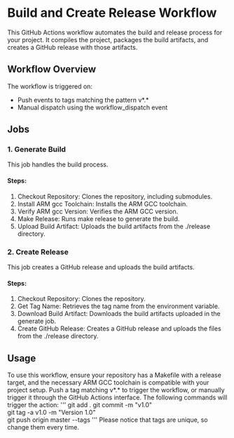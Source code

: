 # Build and Create Release Workflow 
 
This GitHub Actions workflow automates the build and release process for your project. 
It compiles the project, packages the build artifacts, and creates a GitHub release with those artifacts. 
 
## Workflow Overview 
 
The workflow is triggered on: 
- Push events to tags matching the pattern v*.* 
- Manual dispatch using the workflow_dispatch event 
 
## Jobs 
 
### 1. Generate Build 
 
This job handles the build process. 
 
#### Steps: 
1. Checkout Repository: Clones the repository, including submodules. 
2. Install ARM gcc Toolchain: Installs the ARM GCC toolchain. 
3. Verify ARM gcc Version: Verifies the ARM GCC version. 
4. Make Release: Runs make release to generate the build. 
5. Upload Build Artifact: Uploads the build artifacts from the ./release directory. 
 
### 2. Create Release 
 
This job creates a GitHub release and uploads the build artifacts. 
 
#### Steps: 
1. Checkout Repository: Clones the repository. 
2. Get Tag Name: Retrieves the tag name from the environment variable. 
3. Download Build Artifact: Downloads the build artifacts uploaded in the generate job. 
4. Create GitHub Release: Creates a GitHub release and uploads the files from the ./release directory. 
 
## Usage 
 
To use this workflow, ensure your repository has a Makefile with a release target, and the necessary ARM GCC toolchain is compatible with your project setup. 
Push a tag matching v*.* to trigger the workflow, or manually trigger it through the GitHub Actions interface. 
The following commands will trigger the action: 
''' 
git add . 
git commit -m "v1.0"   
git tag -a v1.0 -m "Version 1.0"            
git push origin master --tags 
''' 
Please notice that tags are unique, so change them every time.
